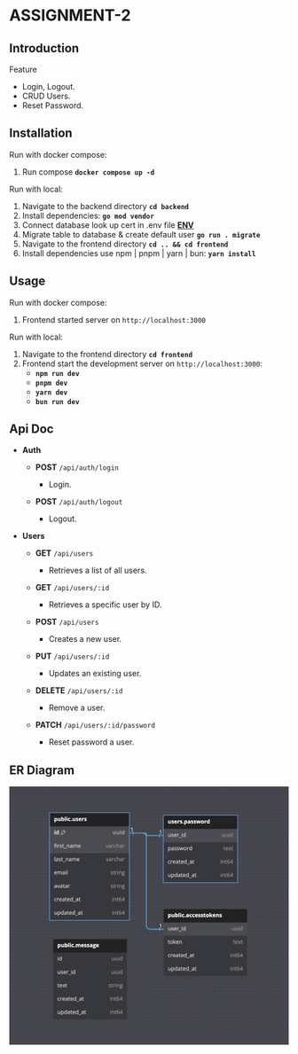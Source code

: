 # ASSIGNMENT-2

## **Introduction**

Feature
- Login, Logout.
- CRUD Users.
- Reset Password.
    

## **Installation**

Run with docker compose:

1. Run compose **`docker compose up -d`**

Run with local:

1. Navigate to the backend directory **`cd backend`**
2. Install dependencies: **`go mod vendor`**
3. Connect database look up cert in .env file **[ENV](https://github.com/tigerbaboon/solidithai-test/blob/main/assignment2/backend/.env)**
4. Migrate table to database & create default user **`go run . migrate`**
6. Navigate to the frontend directory **`cd .. && cd frontend`**
7. Install dependencies use npm | pnpm | yarn | bun: **`yarn install`**

## **Usage**

Run with docker compose:

1. Frontend started server on `http://localhost:3000`

Run with local:

1. Navigate to the frontend directory **`cd frontend`**
2. Frontend start the development server on `http://localhost:3000`:
    - **`npm run dev`**
    - **`pnpm dev`**
    - **`yarn dev`**
    - **`bun run dev`**

## **Api Doc**

- **Auth**
    - **POST** `/api/auth/login`
        - Login.

    - **POST** `/api/auth/logout`
        - Logout.

- **Users**
    - **GET** `/api/users`
        - Retrieves a list of all users.

    - **GET** `/api/users/:id`
        - Retrieves a specific user by ID.

    - **POST** `/api/users`
        - Creates a new user.

    - **PUT** `/api/users/:id`
        - Updates an existing user.

    - **DELETE** `/api/users/:id`
        - Remove a user.

    - **PATCH** `/api/users/:id/password`
        - Reset password a user.

## **ER Diagram**

![Alt text](er.png)